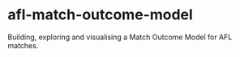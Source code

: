 # afl-match-outcome-model
Building, exploring and visualising a Match Outcome Model for AFL matches.

